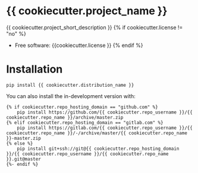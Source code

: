 # {{ cookiecutter.project_name }}


{{ cookiecutter.project_short_description }}
{% if cookiecutter.license != "no" %}
* Free software: {{cookiecutter.license }}
{% endif %}

# Installation

    pip install {{ cookiecutter.distribution_name }}

You can also install the in-development version with:

```
{% if cookiecutter.repo_hosting_domain == "github.com" %}
    pip install https://github.com/{{ cookiecutter.repo_username }}/{{ cookiecutter.repo_name }}/archive/master.zip
{% elif cookiecutter.repo_hosting_domain == "gitlab.com" %}
    pip install https://gitlab.com/{{ cookiecutter.repo_username }}/{{ cookiecutter.repo_name }}/-/archive/master/{{ cookiecutter.repo_name }}-master.zip
{% else %}
    pip install git+ssh://git@{{ cookiecutter.repo_hosting_domain }}/{{ cookiecutter.repo_username }}/{{ cookiecutter.repo_name }}.git@master
{%- endif %}
```
